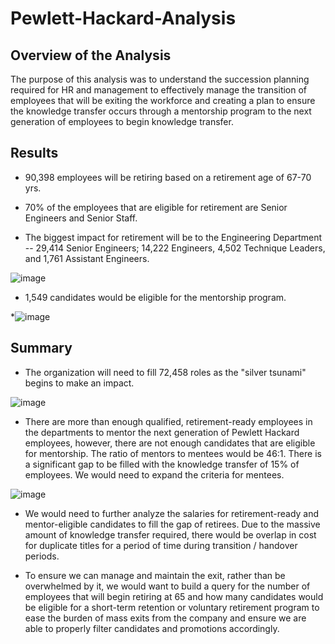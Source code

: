 # Pewlett-Hackard-Analysis

## Overview of the Analysis
The purpose of this analysis was to understand the succession planning required for HR and management to effectively manage the transition of employees that will be exiting the workforce and creating a plan to ensure the knowledge transfer occurs through a mentorship program to the next generation of employees to begin knowledge transfer. 

## Results

* 90,398 employees will be retiring based on a retirement age of 67-70 yrs. 

*  70% of the employees that are eligible for retirement are Senior Engineers and Senior Staff. 
*  The biggest impact for retirement will be to the Engineering Department -- 29,414 Senior Engineers; 14,222 Engineers, 4,502 Technique Leaders, and 1,761 Assistant Engineers. 

![image](https://user-images.githubusercontent.com/115019829/203452154-a99565d9-1333-4cad-876b-b7f5bc470ed9.png)

* 1,549 candidates would be eligible for the mentorship program. 

*![image](https://user-images.githubusercontent.com/115019829/203468421-c8b713b4-20fb-40e5-9a82-803f842dd571.png)


## Summary 

* The organization will need to fill  72,458 roles as the "silver tsunami" begins to make an impact. 

![image](https://user-images.githubusercontent.com/115019829/203452154-a99565d9-1333-4cad-876b-b7f5bc470ed9.png)

* There are more than enough qualified, retirement-ready employees in the departments to mentor the next generation of Pewlett Hackard employees, however, there are not enough candidates that are eligible for mentorship. The ratio of mentors to mentees would be 46:1. There is a significant gap to be filled with the knowledge transfer of 15% of employees. We would need to expand the criteria for mentees. 

![image](https://user-images.githubusercontent.com/115019829/203455038-188691a5-43a9-4fb8-ac2c-81f3230b46fa.png)

* We would need to further analyze the salaries for retirement-ready and mentor-eligible candidates to fill the gap of retirees. Due to the massive amount of knowledge transfer required, there would be overlap in cost for duplicate titles for a period of time during transition / handover periods. 

* To ensure we can manage and maintain the exit, rather than be overwhelmed by it, we would want to build a query for the number of employees that will begin retiring at 65 and how many candidates would be eligible for a short-term retention or voluntary retirement program to ease the burden of mass exits from the company and ensure we are able to properly filter candidates and promotions accordingly. 
